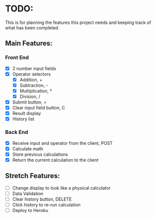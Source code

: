 # TODO:
This is for planning the features this project needs and keeping track of what has been completed.

## Main Features:

### Front End
* [X] 2 number input fields
* [X] Operator selectors
    * [X] Addition, +
    * [X] Subtraction, -
    * [X] Multiplication, *
    * [X] Division, /
* [X] Submit button, =
* [X] Clear input field button, C
* [X] Result display
* [X] History list

### Back End
* [X] Receive input and operator from the client, POST
* [X] Calculate math
* [X] Store previous calculations
* [X] Return the current calculation to the client

## Stretch Features:

* [ ] Change display to look like a physical calculator
* [ ] Data Validation
* [ ] Clear history button, DELETE
* [ ] Click history to re-run calculation
* [ ] Deploy to Heroku